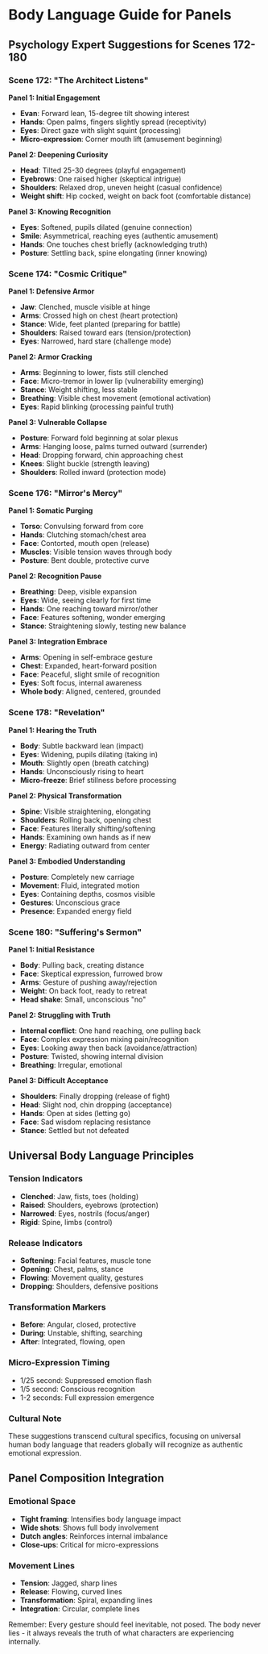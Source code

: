 # Body Language Guide for Panels
## Psychology Expert Suggestions for Scenes 172-180

### Scene 172: "The Architect Listens"

**Panel 1: Initial Engagement**
- **Evan**: Forward lean, 15-degree tilt showing interest
- **Hands**: Open palms, fingers slightly spread (receptivity)
- **Eyes**: Direct gaze with slight squint (processing)
- **Micro-expression**: Corner mouth lift (amusement beginning)

**Panel 2: Deepening Curiosity**
- **Head**: Tilted 25-30 degrees (playful engagement)
- **Eyebrows**: One raised higher (skeptical intrigue)
- **Shoulders**: Relaxed drop, uneven height (casual confidence)
- **Weight shift**: Hip cocked, weight on back foot (comfortable distance)

**Panel 3: Knowing Recognition**
- **Eyes**: Softened, pupils dilated (genuine connection)
- **Smile**: Asymmetrical, reaching eyes (authentic amusement)
- **Hands**: One touches chest briefly (acknowledging truth)
- **Posture**: Settling back, spine elongating (inner knowing)

### Scene 174: "Cosmic Critique"

**Panel 1: Defensive Armor**
- **Jaw**: Clenched, muscle visible at hinge
- **Arms**: Crossed high on chest (heart protection)
- **Stance**: Wide, feet planted (preparing for battle)
- **Shoulders**: Raised toward ears (tension/protection)
- **Eyes**: Narrowed, hard stare (challenge mode)

**Panel 2: Armor Cracking**
- **Arms**: Beginning to lower, fists still clenched
- **Face**: Micro-tremor in lower lip (vulnerability emerging)
- **Stance**: Weight shifting, less stable
- **Breathing**: Visible chest movement (emotional activation)
- **Eyes**: Rapid blinking (processing painful truth)

**Panel 3: Vulnerable Collapse**
- **Posture**: Forward fold beginning at solar plexus
- **Arms**: Hanging loose, palms turned outward (surrender)
- **Head**: Dropping forward, chin approaching chest
- **Knees**: Slight buckle (strength leaving)
- **Shoulders**: Rolled inward (protection mode)

### Scene 176: "Mirror's Mercy"

**Panel 1: Somatic Purging**
- **Torso**: Convulsing forward from core
- **Hands**: Clutching stomach/chest area
- **Face**: Contorted, mouth open (release)
- **Muscles**: Visible tension waves through body
- **Posture**: Bent double, protective curve

**Panel 2: Recognition Pause**
- **Breathing**: Deep, visible expansion
- **Eyes**: Wide, seeing clearly for first time
- **Hands**: One reaching toward mirror/other
- **Face**: Features softening, wonder emerging
- **Stance**: Straightening slowly, testing new balance

**Panel 3: Integration Embrace**
- **Arms**: Opening in self-embrace gesture
- **Chest**: Expanded, heart-forward position
- **Face**: Peaceful, slight smile of recognition
- **Eyes**: Soft focus, internal awareness
- **Whole body**: Aligned, centered, grounded

### Scene 178: "Revelation"

**Panel 1: Hearing the Truth**
- **Body**: Subtle backward lean (impact)
- **Eyes**: Widening, pupils dilating (taking in)
- **Mouth**: Slightly open (breath catching)
- **Hands**: Unconsciously rising to heart
- **Micro-freeze**: Brief stillness before processing

**Panel 2: Physical Transformation**
- **Spine**: Visible straightening, elongating
- **Shoulders**: Rolling back, opening chest
- **Face**: Features literally shifting/softening
- **Hands**: Examining own hands as if new
- **Energy**: Radiating outward from center

**Panel 3: Embodied Understanding**
- **Posture**: Completely new carriage
- **Movement**: Fluid, integrated motion
- **Eyes**: Containing depths, cosmos visible
- **Gestures**: Unconscious grace
- **Presence**: Expanded energy field

### Scene 180: "Suffering's Sermon"

**Panel 1: Initial Resistance**
- **Body**: Pulling back, creating distance
- **Face**: Skeptical expression, furrowed brow
- **Arms**: Gesture of pushing away/rejection
- **Weight**: On back foot, ready to retreat
- **Head shake**: Small, unconscious "no"

**Panel 2: Struggling with Truth**
- **Internal conflict**: One hand reaching, one pulling back
- **Face**: Complex expression mixing pain/recognition
- **Eyes**: Looking away then back (avoidance/attraction)
- **Posture**: Twisted, showing internal division
- **Breathing**: Irregular, emotional

**Panel 3: Difficult Acceptance**
- **Shoulders**: Finally dropping (release of fight)
- **Head**: Slight nod, chin dropping (acceptance)
- **Hands**: Open at sides (letting go)
- **Face**: Sad wisdom replacing resistance
- **Stance**: Settled but not defeated

## Universal Body Language Principles

### Tension Indicators
- **Clenched**: Jaw, fists, toes (holding)
- **Raised**: Shoulders, eyebrows (protection)
- **Narrowed**: Eyes, nostrils (focus/anger)
- **Rigid**: Spine, limbs (control)

### Release Indicators
- **Softening**: Facial features, muscle tone
- **Opening**: Chest, palms, stance
- **Flowing**: Movement quality, gestures
- **Dropping**: Shoulders, defensive positions

### Transformation Markers
- **Before**: Angular, closed, protective
- **During**: Unstable, shifting, searching
- **After**: Integrated, flowing, open

### Micro-Expression Timing
- 1/25 second: Suppressed emotion flash
- 1/5 second: Conscious recognition
- 1-2 seconds: Full expression emergence

### Cultural Note
These suggestions transcend cultural specifics, focusing on universal human body language that readers globally will recognize as authentic emotional expression.

## Panel Composition Integration

### Emotional Space
- **Tight framing**: Intensifies body language impact
- **Wide shots**: Shows full body involvement
- **Dutch angles**: Reinforces internal imbalance
- **Close-ups**: Critical for micro-expressions

### Movement Lines
- **Tension**: Jagged, sharp lines
- **Release**: Flowing, curved lines
- **Transformation**: Spiral, expanding lines
- **Integration**: Circular, complete lines

Remember: Every gesture should feel inevitable, not posed. The body never lies - it always reveals the truth of what characters are experiencing internally.